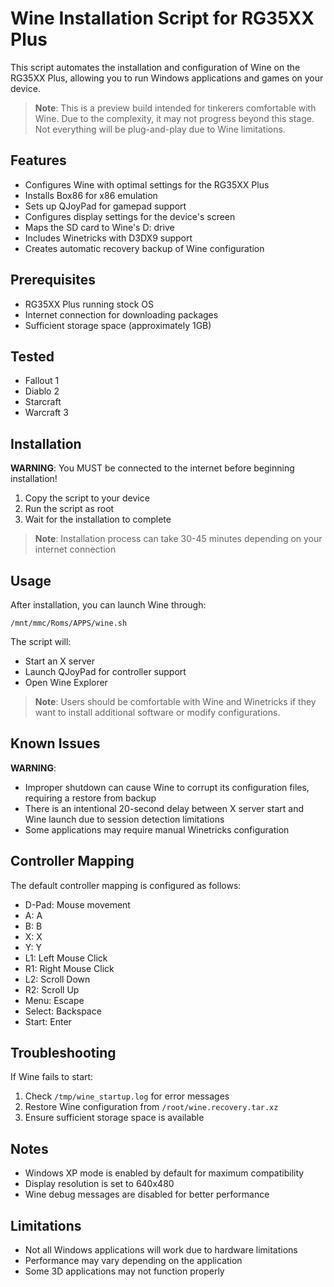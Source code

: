 # Wine Installation Script for RG35XX Plus

This script automates the installation and configuration of Wine on the RG35XX Plus, allowing you to run Windows applications and games on your device.

> **Note**: This is a preview build intended for tinkerers comfortable with Wine. Due to the complexity, it may not progress beyond this stage. Not everything will be plug-and-play due to Wine limitations.

## Features

- Configures Wine with optimal settings for the RG35XX Plus
- Installs Box86 for x86 emulation
- Sets up QJoyPad for gamepad support
- Configures display settings for the device's screen
- Maps the SD card to Wine's D: drive
- Includes Winetricks with D3DX9 support
- Creates automatic recovery backup of Wine configuration

## Prerequisites

- RG35XX Plus running stock OS
- Internet connection for downloading packages
- Sufficient storage space (approximately 1GB)

## Tested
- Fallout 1 
- Diablo 2 
- Starcraft 
- Warcraft 3 

## Installation

 **WARNING**: You MUST be connected to the internet before beginning installation!

1. Copy the script to your device
2. Run the script as root
3. Wait for the installation to complete

> **Note**: Installation process can take 30-45 minutes depending on your internet connection

## Usage

After installation, you can launch Wine through:
```
/mnt/mmc/Roms/APPS/wine.sh
```

The script will:
- Start an X server
- Launch QJoyPad for controller support
- Open Wine Explorer

> **Note**: Users should be comfortable with Wine and Winetricks if they want to install additional software or modify configurations.

## Known Issues

 **WARNING**:
- Improper shutdown can cause Wine to corrupt its configuration files, requiring a restore from backup
- There is an intentional 20-second delay between X server start and Wine launch due to session detection limitations
- Some applications may require manual Winetricks configuration

## Controller Mapping

The default controller mapping is configured as follows:
- D-Pad: Mouse movement
- A: A
- B: B
- X: X
- Y: Y
- L1: Left Mouse Click
- R1: Right Mouse Click
- L2: Scroll Down
- R2: Scroll Up
- Menu: Escape
- Select: Backspace
- Start: Enter

## Troubleshooting

If Wine fails to start:
1. Check `/tmp/wine_startup.log` for error messages
2. Restore Wine configuration from `/root/wine.recovery.tar.xz`
3. Ensure sufficient storage space is available

## Notes

- Windows XP mode is enabled by default for maximum compatibility
- Display resolution is set to 640x480
- Wine debug messages are disabled for better performance

## Limitations

- Not all Windows applications will work due to hardware limitations
- Performance may vary depending on the application
- Some 3D applications may not function properly
